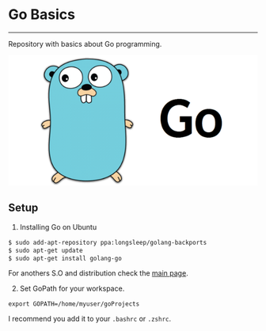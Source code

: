 # Go Basics
---
Repository with basics about Go programming.

![Go Logo](go.png)

## Setup

1. Installing Go on Ubuntu
```shell
$ sudo add-apt-repository ppa:longsleep/golang-backports
$ sudo apt-get update
$ sudo apt-get install golang-go
```

For anothers S.O and distribution check the [main page](https://golang.org/).

2. Set GoPath for your workspace.
```
export GOPATH=/home/myuser/goProjects
```

I recommend you add it to your `.bashrc` or `.zshrc`.

